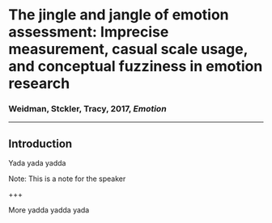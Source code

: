 # The jingle and jangle of emotion assessment: Imprecise measurement, casual scale usage, and conceptual fuzziness in emotion research
### Weidman, Stckler, Tracy, 2017, *Emotion*

---

## Introduction

Yada yada yadda

Note:
This is a note for the speaker

+++

More yadda yadda yada